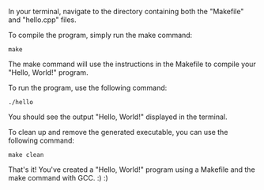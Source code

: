In your terminal, navigate to the directory containing both the "Makefile" and "hello.cpp" files.

To compile the program, simply run the make command:

    make

The make command will use the instructions in the Makefile to compile your "Hello, World!" program.

To run the program, use the following command:

    ./hello

You should see the output "Hello, World!" displayed in the terminal.

To clean up and remove the generated executable, you can use the following command:

    make clean

That's it! You've created a "Hello, World!" program using a Makefile and the make command with GCC. :) :)
